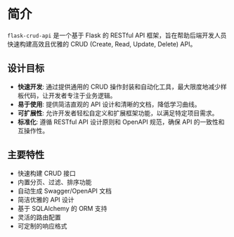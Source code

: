# 简介

`flask-crud-api` 是一个基于 Flask 的 RESTful API 框架，旨在帮助后端开发人员快速构建高效且优雅的 CRUD (Create, Read, Update, Delete) API。

## 设计目标

- **快速开发**: 通过提供通用的 CRUD 操作封装和自动化工具，最大限度地减少样板代码，让开发者专注于业务逻辑。
- **易于使用**: 提供简洁直观的 API 设计和清晰的文档，降低学习曲线。
- **可扩展性**: 允许开发者轻松自定义和扩展框架功能，以满足特定项目需求。
- **标准化**: 遵循 RESTful API 设计原则和 OpenAPI 规范，确保 API 的一致性和互操作性。

## 主要特性

- 快速构建 CRUD 接口
- 内置分页、过滤、排序功能
- 自动生成 Swagger/OpenAPI 文档
- 简洁优雅的 API 设计
- 基于 SQLAlchemy 的 ORM 支持
- 灵活的路由配置
- 可定制的响应格式
